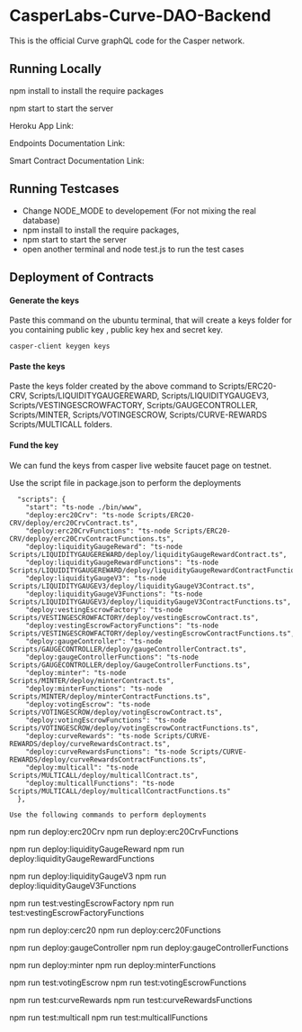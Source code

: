 # CasperLabs-Curve-DAO-Backend

This is the official Curve graphQL code for the Casper network.

## Running Locally

npm install to install the require packages

npm start to start the server

Heroku App Link:

Endpoints Documentation Link:  


Smart Contract Documentation Link: 

## Running Testcases 

- Change NODE_MODE to developement (For not mixing the real database)
- npm install to install the require packages,
- npm start to start the server
- open another terminal and node test.js to run the test cases




## Deployment of Contracts

#### Generate the keys

Paste this command on the ubuntu terminal, that will create a keys folder for you containing public key , public key hex and secret key.

```
casper-client keygen keys

```
#### Paste the keys

Paste the keys folder created by the above command to 
Scripts/ERC20-CRV,
Scripts/LIQUIDITYGAUGEREWARD,
Scripts/LIQUIDITYGAUGEV3,
Scripts/VESTINGESCROWFACTORY,
Scripts/GAUGECONTROLLER,
Scripts/MINTER,
Scripts/VOTINGESCROW,
Scripts/CURVE-REWARDS
Scripts/MULTICALL
folders.

#### Fund the key

We can fund the keys from casper live website faucet page on testnet.

Use the script file in package.json to perform the deployments
```
  "scripts": {
    "start": "ts-node ./bin/www",
    "deploy:erc20Crv": "ts-node Scripts/ERC20-CRV/deploy/erc20CrvContract.ts",
    "deploy:erc20CrvFunctions": "ts-node Scripts/ERC20-CRV/deploy/erc20CrvContractFunctions.ts",
    "deploy:liquidityGaugeReward": "ts-node Scripts/LIQUIDITYGAUGEREWARD/deploy/liquidityGaugeRewardContract.ts",
    "deploy:liquidityGaugeRewardFunctions": "ts-node Scripts/LIQUIDITYGAUGEREWARD/deploy/liquidityGaugeRewardContractFunctions.ts",
    "deploy:liquidityGaugeV3": "ts-node Scripts/LIQUIDITYGAUGEV3/deploy/liquidityGaugeV3Contract.ts",
    "deploy:liquidityGaugeV3Functions": "ts-node Scripts/LIQUIDITYGAUGEV3/deploy/liquidityGaugeV3ContractFunctions.ts",
    "deploy:vestingEscrowFactory": "ts-node Scripts/VESTINGESCROWFACTORY/deploy/vestingEscrowContract.ts",
    "deploy:vestingEscrowFactoryFunctions": "ts-node Scripts/VESTINGESCROWFACTORY/deploy/vestingEscrowContractFunctions.ts",
    "deploy:gaugeController": "ts-node Scripts/GAUGECONTROLLER/deploy/gaugeControllerContract.ts",
    "deploy:gaugeControllerFunctions": "ts-node Scripts/GAUGECONTROLLER/deploy/GaugeControllerFunctions.ts",
    "deploy:minter": "ts-node Scripts/MINTER/deploy/minterContract.ts",
    "deploy:minterFunctions": "ts-node Scripts/MINTER/deploy/minterContractFunctions.ts",
    "deploy:votingEscrow": "ts-node Scripts/VOTINGESCROW/deploy/votingEscrowContract.ts",
    "deploy:votingEscrowFunctions": "ts-node Scripts/VOTINGESCROW/deploy/votingEscrowContractFunctions.ts",
    "deploy:curveRewards": "ts-node Scripts/CURVE-REWARDS/deploy/curveRewardsContract.ts",
    "deploy:curveRewardsFunctions": "ts-node Scripts/CURVE-REWARDS/deploy/curveRewardsContractFunctions.ts",
    "deploy:multicall": "ts-node Scripts/MULTICALL/deploy/multicallContract.ts",
    "deploy:multicallFunctions": "ts-node Scripts/MULTICALL/deploy/multicallContractFunctions.ts"
  },

Use the following commands to perform deployments
```

npm run deploy:erc20Crv
npm run deploy:erc20CrvFunctions

npm run deploy:liquidityGaugeReward
npm run deploy:liquidityGaugeRewardFunctions

npm run deploy:liquidityGaugeV3
npm run deploy:liquidityGaugeV3Functions

npm run test:vestingEscrowFactory
npm run test:vestingEscrowFactoryFunctions

npm run deploy:cerc20
npm run deploy:cerc20Functions

npm run deploy:gaugeController
npm run deploy:gaugeControllerFunctions

npm run deploy:minter
npm run deploy:minterFunctions

npm run test:votingEscrow
npm run test:votingEscrowFunctions

npm run test:curveRewards
npm run test:curveRewardsFunctions

npm run test:multicall
npm run test:multicallFunctions